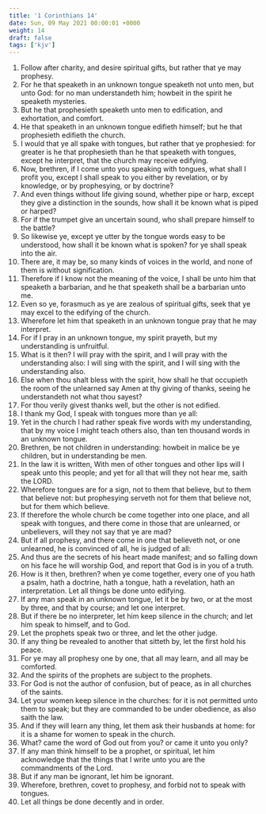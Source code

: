 ```yaml
---
title: '1 Corinthians 14'
date: Sun, 09 May 2021 00:00:01 +0000
weight: 14
draft: false
tags: ['kjv'] 
---
```


1. Follow after charity, and desire spiritual gifts, but rather that ye may prophesy.
2. For he that speaketh in an unknown tongue speaketh not unto men, but unto God: for no man understandeth him; howbeit in the spirit he speaketh mysteries.
3. But he that prophesieth speaketh unto men to edification, and exhortation, and comfort.
4. He that speaketh in an unknown tongue edifieth himself; but he that prophesieth edifieth the church.
5. I would that ye all spake with tongues, but rather that ye prophesied: for greater is he that prophesieth than he that speaketh with tongues, except he interpret, that the church may receive edifying.
6. Now, brethren, if I come unto you speaking with tongues, what shall I profit you, except I shall speak to you either by revelation, or by knowledge, or by prophesying, or by doctrine?
7. And even things without life giving sound, whether pipe or harp, except they give a distinction in the sounds, how shall it be known what is piped or harped?
8. For if the trumpet give an uncertain sound, who shall prepare himself to the battle?
9. So likewise ye, except ye utter by the tongue words easy to be understood, how shall it be known what is spoken? for ye shall speak into the air.
10. There are, it may be, so many kinds of voices in the world, and none of them is without signification.
11. Therefore if I know not the meaning of the voice, I shall be unto him that speaketh a barbarian, and he that speaketh shall be a barbarian unto me.
12. Even so ye, forasmuch as ye are zealous of spiritual gifts, seek that ye may excel to the edifying of the church.
13. Wherefore let him that speaketh in an unknown tongue pray that he may interpret.
14. For if I pray in an unknown tongue, my spirit prayeth, but my understanding is unfruitful.
15. What is it then? I will pray with the spirit, and I will pray with the understanding also: I will sing with the spirit, and I will sing with the understanding also.
16. Else when thou shalt bless with the spirit, how shall he that occupieth the room of the unlearned say Amen at thy giving of thanks, seeing he understandeth not what thou sayest?
17. For thou verily givest thanks well, but the other is not edified.
18. I thank my God, I speak with tongues more than ye all:
19. Yet in the church I had rather speak five words with my understanding, that by my voice I might teach others also, than ten thousand words in an unknown tongue.
20. Brethren, be not children in understanding: howbeit in malice be ye children, but in understanding be men.
21. In the law it is written, With men of other tongues and other lips will I speak unto this people; and yet for all that will they not hear me, saith the LORD.
22. Wherefore tongues are for a sign, not to them that believe, but to them that believe not: but prophesying serveth not for them that believe not, but for them which believe.
23. If therefore the whole church be come together into one place, and all speak with tongues, and there come in those that are unlearned, or unbelievers, will they not say that ye are mad?
24. But if all prophesy, and there come in one that believeth not, or one unlearned, he is convinced of all, he is judged of all:
25. And thus are the secrets of his heart made manifest; and so falling down on his face he will worship God, and report that God is in you of a truth.
26. How is it then, brethren? when ye come together, every one of you hath a psalm, hath a doctrine, hath a tongue, hath a revelation, hath an interpretation. Let all things be done unto edifying.
27. If any man speak in an unknown tongue, let it be by two, or at the most by three, and that by course; and let one interpret.
28. But if there be no interpreter, let him keep silence in the church; and let him speak to himself, and to God.
29. Let the prophets speak two or three, and let the other judge.
30. If any thing be revealed to another that sitteth by, let the first hold his peace.
31. For ye may all prophesy one by one, that all may learn, and all may be comforted.
32. And the spirits of the prophets are subject to the prophets.
33. For God is not the author of confusion, but of peace, as in all churches of the saints.
34. Let your women keep silence in the churches: for it is not permitted unto them to speak; but they are commanded to be under obedience, as also saith the law.
35. And if they will learn any thing, let them ask their husbands at home: for it is a shame for women to speak in the church.
36. What? came the word of God out from you? or came it unto you only?
37. If any man think himself to be a prophet, or spiritual, let him acknowledge that the things that I write unto you are the commandments of the Lord.
38. But if any man be ignorant, let him be ignorant.
39. Wherefore, brethren, covet to prophesy, and forbid not to speak with tongues.
40. Let all things be done decently and in order.
